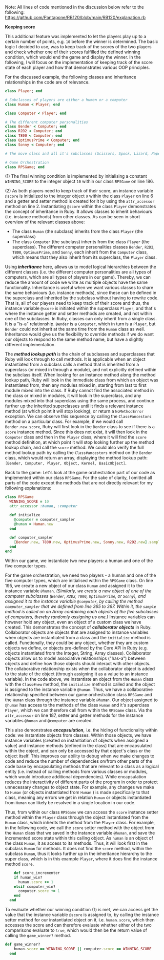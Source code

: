 Note: All lines of code mentioned in the discussion below refer to the following: https://github.com/Pantapone/RB120/blob/main/RB120/explanation.rb

**Keeping score**

This additional feature was implemented to let the players play up to a certain number of points, e.g. `10` before the winner is determined. The basic logic I decided to use, was to keep track of the scores of the two players and check whether one of their scores fulfilled the defined winning condition, which would end the game and display the winner. In the following, I will focus on the implementation of keeping track of the score state of each player and how that demonstrates various OOP principles.

For the discussed example, the following classes and inheritance relationships in the code are of relevance. 

```ruby
class Player; end

# Subclasses of players are either a human or a computer
class Human < Player; end

class Computer < Player; end

# The different computer personalities 
class Bender < Computer; end
class R2D2 < Computer; end
class T800 < Computer; end
class OptimusPrime < Computer; end
class Sonny < Computer; end

# The move class and all it's subclasses (Scissors, Spock, Lizard, Paper, Rock) - not relevant for the discussed example

# Game Orchestration
class RPSGame; end

```

(1) The final winning condition is implemented by initialising a constant `WINNING_SCORE` to the integer object `10` within our class `RPSGame` on line 186. 

(2) As both players need to keep track of their score, an instance variable `@score` is initialized to the integer object `0` within the class `Player` on line 6 and a getter and setter method is created for it by using the `attr_accessor` method on line 2. Instantiating `@score` within the class `Player` demonstrates the concept of inheritance in Ruby. It allows classes to inherit behaviours (i.e. instance methods) from other classes. As can be seen in short overview of the relevant classes above: 

- The class `Human` (the subclass) inherits from the class `Player` (the superclass)
- The class `Computer` (the subclass) inherits from the class `Player` (the superclass). The different computer personalities classes `Bender`, `R2D2`, `T800`, `OptimusPrime`, and `Sonny`, each inherit from the `Computer` class, which means that they also inherit from its superclass, the `Player` class.

Using ***inheritance*** here, allows us to model logical hierarchies between the different classes (i.e. the different computer personalities are all types of computers, which are all types of players in our game). Thereby, we can reduce the amount of code we write as multiple objects have the same functionality. Inheritance is useful when we want various classes to share the same behaviours (i.e. instance methods), since these can be defined in the superclass and inherited by the subclass without having to rewrite code. That is, all of our players need to keep track of their score and thus, the instance variable `@score` is initiated within the superclass `Player`, and that's where the instance getter and setter methods are created, and not within one of the subclasses. In Ruby, classes can only inherit from a single class. It is a "is-a" relationship. `Bender` is a `Computer`, which in turn is a `Player`, but `Bender` could not inherit at the same time from the `Human` class as well. Inheritance would give us the flexibility to override methods if we do want our objects to respond to the same method name, but have a slightly different implementation.

The ***method lookup path*** is the chain of subclasses and superclasses that Ruby will look through to call methods. It is applicable when an object instantiated from a subclass calls a method that is inherited from a superclass (or mixed in through a module), and not explicitly defined within the subclass itself. When looking for an instance method along the method lookup path, Ruby will look in the immediate class from which an object was instantiated from, then any modules mixed in, starting from last to first module mixed into the class. If Ruby cannot find the associated method in the class or mixed in modules, it will look in the superclass, and any modules mixed into that superclass using the same process, and continue further up the inherited superclasses until it finds a relevant instance method (at which point it will stop looking), or return a `NoMethodError` exception. We can observe this sequence by calling the `Class#ancestors` method on a particular class. For example, if we would call `Bender.new.score`, Ruby will first look in the `Bender` class to see if there is a `score` instance method. Since this does not exist, it will then look in the `Computer` class and then in the `Player` class, where it will find the `score` method definition, at which point it will stop looking further up the method lookup chain, and call the `score` method. We could also verify the full method lookup path by calling the `Class#ancestors` method on the `Bender` class, which would return an array, displaying the method lookup path: `[Bender, Computer, Player, Object, Kernel, BasicObject]`.

Back to the game: Let's look at the game orchestration part of our code as implemented within our class `RPSGame`. For the sake of clarity, I omitted all parts of the code except the methods that are not directly relevant for my following explanations: 

```ruby
class RPSGame
  WINNING_SCORE = 10
  attr_accessor :human, :computer

  def initialize
    @computer = computer_sampler
    @human = Human.new
  end
  
  def computer_sampler
    [Bender.new, T800.new, OptimusPrime.new, Sonny.new, R2D2.new].sample
  end
end
```

Within our game, we instantiate two new players: a human and one of the five computer types. 

For the game orchestration, we need two players - a human and one of the five computer types, which are initialised within the `RPSGame` class. On line 195, we create a new object of our class `Human` and assigned it to the instance variable `@human`. *(Similarly, we create a new object of one of the computer subclasses (`Bender`, `R2D2`, `T800`, `OptimusPrime`, or `Sonny`), and assigned it to the instance variable `@computer`, by calling the method `computer_sampler` that we defined from line 365 to 367. Within it, the `sample` method is called on an Array containing each objects of the five subclasses of computers, thereby randomly assigning us one.)* Instance variables can however hold any object, even an object of a custom class we have created. This demonstrates the concept of ***collaborator objects*** in Ruby. Collaborator objects are objects that are assigned to instance variables when objects are instantiated from a class and the  `initialize` method is called. Functionally, they could be any object, whether they are custom objects we define, or objects pre-defined by the Core API in Ruby (e.g. objects instantiated from the Integer, String, Array classes). Collaborator objects allow us to model associative relationships ("has-a") between objects and define how those objects should interact with other objects. The collaborative relationship exists when the collaborator object is added to the state of the object (through assigning it as a value to an instance variable). In the code above, we instantiate an object from the `Human` class with the `Class#new` method, the `initialize` method is called and the object is assigned to the instance variable `@human`. Thus, we have a collaborative relationship specified between our game orchestration class `RPSGame` and the `Human` class through the instance variable `@human`. Our object assigned to `@human` has access to the methods of the class `Human` and it's superclass `Player`, which we can therefore call from within the `RPSGame` class. Via the `attr_accessor` on line 187, setter and getter methods for the instance variables `@human` and `@computer` are created. 

This also demonstrates ***encapsulation***, i.e. the hiding of functionality within code:  we instantiate objects from classes. Within those objects, we have instance variables (created on instantiation of objects when assigned a value) and instance methods (defined in the class) that are encapsulated within the object, and can only be accessed by that object's class or the object itself. This improves our ability to debug when we make changes to code and reduce the number of dependencies on/from other parts of the code base by encapsulating methods that are relevant to a class as a logical entity (i.e. instead of calling methods from various classes or modules, which would introduce additional dependencies).  While encapsulation reduces the interactivity of different parts of the program in order to protect unnecessary changes to object state. For example, any changes we make to `Human`  (or objects instantiated from `Human` ) is made specifically to that class, meaning any errors we get in relation `Human` or objects instantiated from `Human` can likely be resolved in a single location in our code.

Thus, from within our class `RPSGame` we can access the `score` instance setter method within the `Player` class through the object instantiated from the `Human` class, which inherits the method from the `Player` class. For example, in the following code, we call the `score` setter method with the object from the `Human` class that we saved in the instance variable `@human`, and save the incremented score state within this calling object. As `human` is an object of the class `Human`, it as access to its methods. Thus, it will look first in the subclass `Human` for methods. It does not find the `score` method, within the subclass `Human`, thus it looks further up in the inheritance hierarchy to the super class, which is in this example `Player`, where it does find the instance method `score`. 

```ruby
 	def score_incrementer
    if human_win?
      human.score += 1
    elsif computer_win?
      computer.score += 1
    end
  end
```

To evaluate whether our winning condition (1) is met, we can access get the value that the instance variable `@score` is assigned to, by calling the instance setter method for our instantiated object on it, i.e. `human.score`, which then accesses the score and can therefore evaluate whether either of the two comparisons evaluate to `true`, which would then be the return value of calling the `game_winner?` method. 

```ruby
def game_winner?
    human.score == WINNING_SCORE || computer.score == WINNING_SCORE
  end
```









